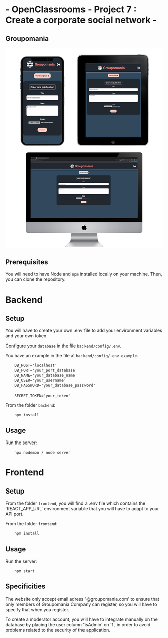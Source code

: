 # - OpenClassrooms - Project 7 : Create a corporate social network -

## Groupomania

![screenShot](./readme.png)


## Prerequisites

You will need to have Node and `npm` installed locally on your machine.
Then, you can clone the repository.


# Backend

## Setup

You will have to create your own .env file to add your environment variables and your own token.

Configure your `database` in the file `backend/config/.env`.

You have an example in the file at `backend/config/.env.example`.

```
    DB_HOST='localhost'
    DB_PORT='your_port_database'
    DB_NAME='your_database_name'
    DB_USER='your_username'
    DB_PASSWORD='your_database_password'

    SECRET_TOKEN='your_token'
```

From the folder `backend`:

```
    npm install
```

## Usage

Run the server:

```
    npx nodemon / node server
```


# Frontend

## Setup

From the folder `frontend`, you will find a .env file which contains the 'REACT_APP_URL' environment variable that you will have to adapt to your API port.

From the folder `frontend`:

```
    npm install
```

## Usage

Run the server:

```
    npm start
```

## Specificities

The website only accept email adress '@groupomania.com' to ensure that only members of Groupomania Company can register, so you will have to specify that when you register.

To create a moderator account, you will have to integrate manually on the database by placing the user column 'isAdmin' on '1', in order to avoid problems related to the security of the application.